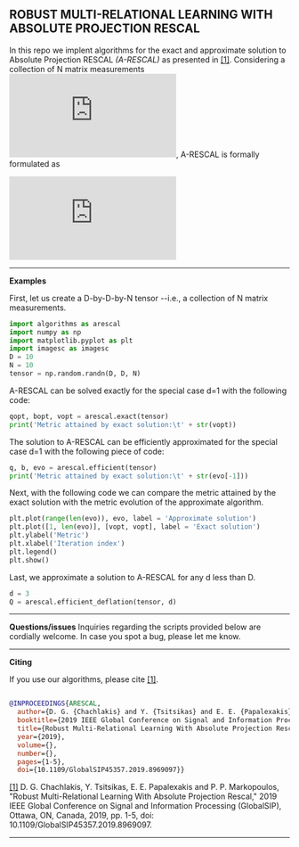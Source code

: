 ## ROBUST MULTI-RELATIONAL LEARNING WITH ABSOLUTE PROJECTION RESCAL


In this repo we implent algorithms for the exact and approximate solution to Absolute Projection RESCAL *(A-RESCAL)* as presented in [[1]](https://ieeexplore.ieee.org/document/8969097). Considering a collection of N matrix measurements ![eqation](https://latex.codecogs.com/svg.latex?%5Cinline%20%5Cmathbf%20X_1%2C%20%5Cmathbf%20X_2%2C%20%5Cldots%2C%20%5Cmathbf%20X_N%2C%20%5Cmathbf%20X_n%20%5Cin%20%5Cmathbb%20R%5E%7BD%5Ctimes%20D%7D%20%5Cforall%20n), A-RESCAL is formally formulated as 

![equation](https://latex.codecogs.com/svg.latex?%5Cunderset%7B%5Cmathbf%20Q%20%5Cin%20%5Cmathbb%20R%5E%7BD%5Ctimes%20d%7D%7E%3A%7E%5Cmathbf%20Q%5E%5Ctop%5Cmathbf%20Q%3D%5Cmathbf%20I_d%7D%7B%5Ctext%7Bmax.%7D%7D%5Csum_%7Bn%3D1%7D%5EN%5Cleft%5C%7C%5Cmathbf%20Q%5E%5Ctop%5Cmathbf%20X_n%5Cmathbf%20Q%5Cright%5C%7C_1.)

---
**Examples**

First, let us create a D-by-D-by-N tensor --i.e., a collection of N matrix measurements. 
```python
import algorithms as arescal
import numpy as np
import matplotlib.pyplot as plt
import imagesc as imagesc
D = 10
N = 10
tensor = np.random.randn(D, D, N)
```
A-RESCAL can be solved exactly for the special case d=1 with the following code:
```python
qopt, bopt, vopt = arescal.exact(tensor)
print('Metric attained by exact solution:\t' + str(vopt))
```
The solution to A-RESCAL can be efficiently approximated for the special case d=1 with the following piece of code:
```python
q, b, evo = arescal.efficient(tensor) 
print('Metric attained by exact solution:\t' + str(evo[-1]))
```
Next, with the following code we can compare the metric attained by the exact solution with the metric evolution of the approximate algorithm.
```python
plt.plot(range(len(evo)), evo, label = 'Approximate solution')
plt.plot([1, len(evo)], [vopt, vopt], label = 'Exact solution')
plt.ylabel('Metric')
plt.xlabel('Iteration index')
plt.legend()
plt.show()
```
Last, we approximate a solution to A-RESCAL for any d less than D.
```python
d = 3
Q = arescal.efficient_deflation(tensor, d) 
```

---
**Questions/issues**
Inquiries regarding the scripts provided below are cordially welcome. In case you spot a bug, please let me know. 

---
**Citing**

If you use our algorithms, please cite [[1]]().

```bibtex

@INPROCEEDINGS{ARESCAL,
  author={D. G. {Chachlakis} and Y. {Tsitsikas} and E. E. {Papalexakis} and P. P. {Markopoulos}},
  booktitle={2019 IEEE Global Conference on Signal and Information Processing (GlobalSIP)}, 
  title={Robust Multi-Relational Learning With Absolute Projection Rescal}, 
  year={2019},
  volume={},
  number={},
  pages={1-5},
  doi={10.1109/GlobalSIP45357.2019.8969097}}
```
[[1]](https://ieeexplore.ieee.org/document/8969097) D. G. Chachlakis, Y. Tsitsikas, E. E. Papalexakis and P. P. Markopoulos, "Robust Multi-Relational Learning With Absolute Projection Rescal," 2019 IEEE Global Conference on Signal and Information Processing (GlobalSIP), Ottawa, ON, Canada, 2019, pp. 1-5, doi: 10.1109/GlobalSIP45357.2019.8969097.

---